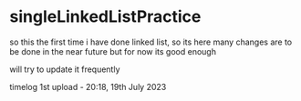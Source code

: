 # singleLinkedListPractice

so this the first time i have done linked list, so its here
many changes are to be done in the near future but for now its good enough

will try to update it frequently

timelog
1st upload - 20:18, 19th July 2023
